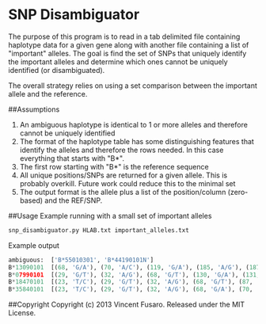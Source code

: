 SNP Disambiguator
=====

The purpose of this program is to read in a tab delimited file containing haplotype data for a given gene along with another file containing a list of "important" alleles.  The goal is find the set of SNPs that uniquely identify the important alleles and determine which ones cannot be uniquely identified (or disambiguated).

The overall strategy relies on using a set comparison between the important allele and the reference.

##Assumptions
1. An ambiguous haplotype is identical to 1 or more alleles and therefore cannot be uniquely identified
2. The format of the haplotype table has some distinguishing features that identify the alleles and therefore the rows needed.  In this case everything that starts with "B*".
3. The first row starting with "B*" is the reference sequence
4. All unique positions/SNPs are returned for a given allele.  This is probably overkill.  Future work could reduce this to the minimal set
5. The output format is the allele plus a list of the position/column (zero-based) and the REF/SNP. 

##Usage
Example running with a small set of important alleles
```python
snp_disambiguator.py HLAB.txt important_alleles.txt
```

Example output
```python
ambiguous:  ['B*55010301', 'B*44190101N']
B*13090101	[(68, 'G/A'), (70, 'A/C'), (119, 'G/A'), (185, 'A/G'), (187, 'C/G'), (283, 'T/C'), (284, 'C/T'), (285, 'A/T'), (286, 'T/G'), (287, 'C/G'), (292, 'G/C'), (309, 'G/C'), (339, 'T/C'), (342, 'G/A'), (349, 'C/T'), (350, 'C/A'), (416, 'G/C'), (436, 'G/T'), (457, 'A/T'), (489, 'C/G'), (490, 'T/A')]
B*07990101	[(29, 'G/T'), (32, 'A/G'), (68, 'G/T'), (130, 'G/A'), (131, 'A/G'), (132, 'T/A'), (135, 'C/A'), (139, 'C/G'), (148, 'A/G'), (198, 'C/A'), (203, 'A/G'), (206, 'A/C'), (208, 'C/G'), (209, 'A/G'), (218, 'T/G'), (283, 'T/C'), (285, 'A/C'), (293, 'G/C'), (299, 'T/C'), (316, 'C/A'), (339, 'T/C'), (349, 'C/A'), (393, 'A/C'), (407, 'G/C'), (469, 'T/G'), (489, 'C/G'), (490, 'T/A'), (533, 'G/C'), (535, 'C/A'), (540, 'C/G'), (548, 'G/T')]
B*18470101	[(23, 'T/C'), (29, 'G/T'), (32, 'A/G'), (68, 'G/T'), (87, 'A/G'), (107, 'G/T'), (132, 'T/C'), (135, 'C/A'), (148, 'A/G'), (160, 'G/A'), (283, 'T/C'), (285, 'A/C'), (299, 'T/C'), (339, 'T/C'), (416, 'G/C'), (457, 'A/T'), (489, 'C/A'), (490, 'T/C'), (513, 'T/C')]
B*35840101	[(23, 'T/C'), (29, 'G/T'), (32, 'A/G'), (68, 'G/A'), (70, 'A/C'), (132, 'T/C'), (135, 'C/A'), (198, 'C/T'), (309, 'G/C'), (317, 'G/C'), (339, 'T/C'), (349, 'C/T'), (416, 'G/C'), (457, 'A/T')]
```

##Copyright
Copyright (c) 2013 Vincent Fusaro. Released under the MIT License.
